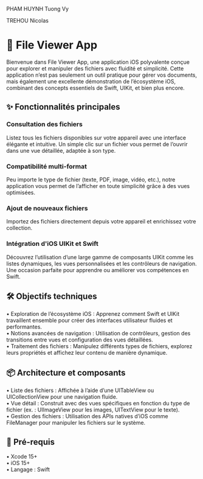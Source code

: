 PHAM HUYNH Tuong Vy

TREHOU Nicolas

# 📁 File Viewer App
Bienvenue dans File Viewer App, une application iOS polyvalente conçue pour explorer et manipuler des fichiers avec fluidité et simplicité. Cette application n’est pas seulement un outil pratique pour gérer vos documents, mais également une excellente démonstration de l’écosystème iOS, combinant des concepts essentiels de Swift, UIKit, et bien plus encore.

## ✨ Fonctionnalités principales

### Consultation des fichiers
Listez tous les fichiers disponibles sur votre appareil avec une interface élégante et intuitive. Un simple clic sur un fichier vous permet de l’ouvrir dans une vue détaillée, adaptée à son type.

### Compatibilité multi-format
Peu importe le type de fichier (texte, PDF, image, vidéo, etc.), notre application vous permet de l’afficher en toute simplicité grâce à des vues optimisées.

### Ajout de nouveaux fichiers
Importez des fichiers directement depuis votre appareil et enrichissez votre collection.

### Intégration d'iOS UIKit et Swift
Découvrez l’utilisation d’une large gamme de composants UIKit comme les listes dynamiques, les vues personnalisées et les contrôleurs de navigation. Une occasion parfaite pour apprendre ou améliorer vos compétences en Swift.

## 🛠️ Objectifs techniques

•	Exploration de l’écosystème iOS : Apprenez comment Swift et UIKit travaillent ensemble pour créer des interfaces utilisateur fluides et performantes. \
•	Notions avancées de navigation : Utilisation de contrôleurs, gestion des transitions entre vues et configuration des vues détaillées. \
•	Traitement des fichiers : Manipulez différents types de fichiers, explorez leurs propriétés et affichez leur contenu de manière dynamique.

## 📦 Architecture et composants

•	Liste des fichiers : Affichée à l’aide d’une UITableView ou UICollectionView pour une navigation fluide. \
•	Vue détail : Construit avec des vues spécifiques en fonction du type de fichier (ex. : UIImageView pour les images, UITextView pour le texte). \
•	Gestion des fichiers : Utilisation des APIs natives d’iOS comme FileManager pour manipuler les fichiers sur le système.

## 🔧 Pré-requis

•	Xcode 15+ \
•	iOS 15+ \
•	Langage : Swift







